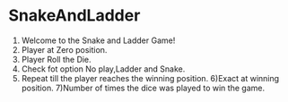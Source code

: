 # SnakeAndLadder
1) Welcome to the Snake and Ladder Game!
2) Player at Zero position.
3) Player Roll the Die.
4) Check fot option No play,Ladder and Snake.
5) Repeat till the player reaches the winning position.
6)Exact at winning position.
7)Number of times the dice was played to win the game.